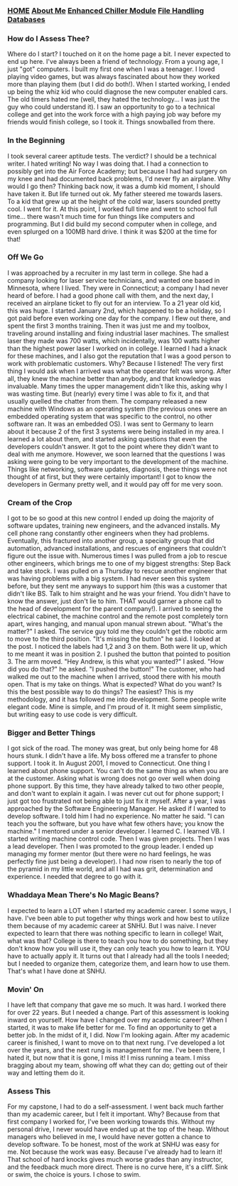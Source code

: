 <title>About Me</title>

### [HOME](https://laswiz.github.io/turbo-bassoon/index.html) [About Me](https://laswiz.github.io/turbo-bassoon/AboutMe.html) [Enhanced Chiller Module](https://laswiz.github.io/turbo-bassoon/ChillerControl.html) [File Handling](https://laswiz.github.io/turbo-bassoon/FileHandling.html) [Databases](https://laswiz.github.io/turbo-bassoon/Databases.html)

### How do I Assess Thee?
Where do I start? I touched on it on the home page a bit. I never expected to end up here. I've always been a friend of technology. From a young age, I just "got" computers. 
I built my first one when I was a teenager. I loved playing video games, but was always fascinated about how they worked more than playing them (but I did do both!). 
When I started working, I ended up being the whiz kid who could diagnose the new computer enabled cars. The old timers hated me (well, they hated the technology... I was
just the guy who could understand it). I saw an opportunity to go to a technical college and get into the work force with a high paying job way before my friends would
finish college, so I took it. Things snowballed from there.

### In the Beginning
I took several career aptitude tests. The verdict? I should be a technical writer. I hated writing! No way I was doing that. I had a connection to possibly get into the
Air Force Academy; but because I had had surgery on my knee and had documented back problems, I'd never fly an airplane. Why would I go then? Thinking back now, it was a
dumb kid moment, I should have taken it. But life turned out ok. My father steered me towards lasers. To a kid that grew up at the height of the cold war, lasers sounded
pretty cool. I went for it. At this point, I worked full time and went to school full time... there wasn't much time for fun things like computers and programming. But
I did build my second computer when in college, and even splurged on a 100MB hard drive. I think it was $200 at the time for that! 

### Off We Go
I was approached by a recruiter in my last term in college. She had a company looking for laser service technicians, and wanted one based in Minnesota, where I lived.
They were in Connecticut; a company I had never heard of before. I had a good phone call with them, and the next day, I received an airplane ticket to fly out for an
interview. To a 21 year old kid, this was huge. I started January 2nd, which happened to be a holiday, so I got paid before even working one day for the company. I
flew out there, and spent the first 3 months training. Then it was just me and my toolbox, traveling around installing and fixing industrial laser machines. The smallest
laser they made was 700 watts, which incidentally, was 100 watts higher than the highest power laser I worked on in college. I learned I had a knack for these machines,
and I also got the reputation that I was a good person to work with problematic customers. Why? Because I listened! The very first thing I would ask when I arrived was
what the operator felt was wrong. After all, they knew the machine better than anybody, and that knowledge was invaluable. Many times the upper management didn't like this,
asking why I was wasting time. But (nearly) every time I was able to fix it, and that usually quelled the chatter from them. The company released a new machine with
Windows as an operating system (the previous ones were an embedded operating system that was specific to the control, no other software ran. It was an embedded OS). I was
sent to Germany to learn about it because 2 of the first 3 systems were being installed in my area. I learned a lot about them, and started asking questions that even the
developers couldn't answer. It got to the point where they didn't want to deal with me anymore. However, we soon learned that the questions I was asking were going to be
very important to the development of the machine. Things like networking, software updates, diagnosis, these things were not thought of at first, but they were certainly
important! I got to know the developers in Germany pretty well, and it would pay off for me very soon.

### Cream of the Crop
I got to be so good at this new control I ended up doing the majority of software updates, training new engineers, and the advanced installs. My cell phone rang constantly
other engineers when they had problems. Eventually, this fractured into another group, a specialty group that did automation, advanced installations, and rescues of engineers
that couldn't figure out the issue with. Numerous times I was pulled from a job to rescue other engineers, which brings me to one of my biggest strengths: Step Back and take
stock. I was pulled on a Thursday to rescue another engineer that was having problems with a big system. I had never seen this system before, but they sent me anyways to
support him (this was a customer that didn't like BS. Talk to him straight and he was your friend. You didn't have to know the answer, just don't lie to him. THAT would
garner a phone call to the head of development for the parent company!). I arrived to seeing the electrical cabinet, the machine control and the remote post completely
torn apart, wires hanging, and manual upon manual strewn about. "What's the matter?" I asked. The service guy told me they couldn't get the robotic arm to move to the third
position. "It's missing the button" he said. I looked at the post. I noticed the labels had 1,2 and 3 on them. Both were lit up, which to me meant it was in position 2. 
I pushed the button that pointed to position 3. The arm moved. "Hey Andrew, is this what you wanted?" I asked. "How did you do that?" he asked. "I pushed the button!" 
The customer, who had walked me out to the machine when I arrived, stood there with his mouth open. That is my take on things. What is expected? What do you want? Is
this the best possible way to do things? The easiest? This is my methodology, and it has followed me into development. Some people write elegant code. Mine is simple,
and I'm proud of it. It might seem simplistic, but writing easy to use code is very difficult.

### Bigger and Better Things
I got sick of the road. The money was great, but only being home for 48 hours stunk. I didn't have a life. My boss offered me a transfer to phone support. I took it. In
August 2001, I moved to Connecticut. One thing I learned about phone support. You can't do the same thing as when you are at the customer. Asking what is wrong does not
go over well when doing phone support. By this time, they have already talked to two other people, and don't want to explain it again. I was never cut out for phone 
support; I just got too frustrated not being able to just fix it myself. After a year, I was approached by the Software Engineering Manager. He asked if I wanted to develop
software. I told him I had no experience. No matter he said. "I can teach you the software, but you have what few others have; you know the machine." I mentored under
a senior developer. I learned C. I learned VB. I started writing machine control code. Then I was given projects. Then I was a lead developer. Then I was promoted to
the group leader. I ended up managing my former mentor (but there were no hard feelings, he was perfectly fine just being a developer). I had now risen to nearly the top
of the pyramid in my little world, and all I had was grit, determination and experience. I needed that degree to go with it.

### Whaddaya Mean There's No Magic Beans?
I expected to learn a LOT when I started my academic career. I some ways, I have. I've been able to put together why things work and how best to utilize them because
of my academic career at SNHU. But I was naive. I never expected to learn that there was nothing specific to learn in college! Wait, what was that? College is there
to teach you how to do something, but they don't know how you will use it, they can only teach you how to learn it. YOU have to actually apply it. It turns out that I 
already had all the tools I needed; but I needed to organize them, categorize them, and learn how to use them. That's what I have done at SNHU.

### Movin' On
I have left that company that gave me so much. It was hard. I worked there for over 22 years. But I needed a change. Part of this assessment is looking inward on yourself.
How have I changed over my academic career? When I started, it was to make life better for me. To find an opportunity to get a better job. In the midst of it, I did.
Now I'm looking again. After my academic career is finished, I want to move on to that next rung. I've developed a lot over the years, and the next rung is management for 
me. I've been there, I hated it, but now that it is gone, I miss it! I miss running a team. I miss bragging about my team, showing off what they can do; getting out of 
their way and letting them do it.

### Assess This
For my capstone, I had to do a self-assessment. I went back much farther than my academic career, but I felt it important. Why? Because from that first company I worked
for, I've been working towards this. Without my personal drive, I never would have ended up at the top of the heap. Without managers who believed in me, I would have 
never gotten a chance to develop software. To be honest, most of the work at SNHU was easy for me. Not because the work was easy. Because I've already had to learn it!
That school of hard knocks gives much worse grades than any instructor, and the feedback much more direct. There is no curve here, it's a cliff. Sink or swim, the choice
is yours. I chose to swim.

